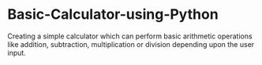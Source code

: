 # Basic-Calculator-using-Python
Creating a simple calculator which can perform basic arithmetic operations like addition, subtraction, multiplication or division depending upon the user input. 
